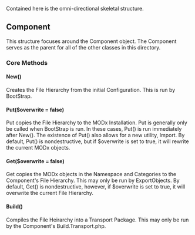 Contained here is the omni-directional skeletal structure.  

## Component

This structure focuses around the Component object. The Component serves as the parent for all of the other classes in this directory.

### Core Methods

#### New()
Creates the File Hierarchy from the initial Configuration. This is run by BootStrap.

#### Put($overwrite = false)
Put copies the File Hierarchy to the MODx Installation. Put is generally only be called when BootStrap is run. In these cases, Put() is run immediately after New(). The existence of Put() also allows for a new utility, Import. By default, Put() is nondestructive, but if $overwrite is set to true, it will rewrite the current MODx objects.

#### Get($overwrite = false)
Get copies the MODx objects in the Namespace and Categories to the Component's File Hierarchy. This may only be run by ExportObjects. By default, Get() is nondestructive, however, if $overwrite is set to true, it will overwrite the current File Hierarchy.

#### Build() 
Compiles the File Heirarchy into a Transport Package. This may only be run by the Component's Build.Transport.php. 